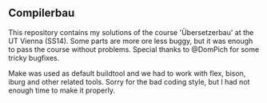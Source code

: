 ## Compilerbau

This repository contains my solutions of the course 'Übersetzerbau' at the UT Vienna (SS14). Some parts are more ore less buggy, but it was enough to pass the course without problems. Special thanks to @DomPich for some tricky bugfixes.

Make was used as default buildtool and we had to work with flex, bison, iburg and other related tools. Sorry for the bad coding style, but I had not enough time to make it properly.